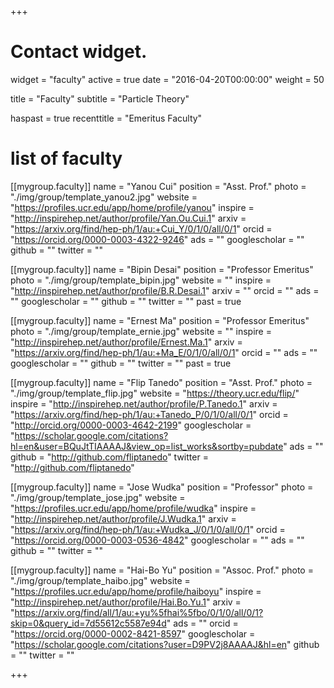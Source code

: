 +++
# Contact widget.
widget = "faculty"
active = true
date = "2016-04-20T00:00:00"
weight = 50

title = "Faculty"
subtitle = "Particle Theory"

haspast = true
recenttitle = "Emeritus Faculty"


# list of faculty
[[mygroup.faculty]]
  name = "Yanou Cui"
  position = "Asst. Prof."
  photo = "./img/group/template_yanou2.jpg"
  website = "https://profiles.ucr.edu/app/home/profile/yanou"
  inspire = "http://inspirehep.net/author/profile/Yan.Ou.Cui.1"
  arxiv = "https://arxiv.org/find/hep-ph/1/au:+Cui_Y/0/1/0/all/0/1"
  orcid = "https://orcid.org/0000-0003-4322-9246"
  ads = ""
  googlescholar = ""
  github = ""
  twitter = ""

[[mygroup.faculty]]
  name = "Bipin Desai"
  position = "Professor Emeritus"
  photo = "./img/group/template_bipin.jpg"
  website = ""
  inspire = "http://inspirehep.net/author/profile/B.R.Desai.1"
  arxiv = ""
  orcid = ""
  ads = ""
  googlescholar = ""
  github = ""
  twitter = ""
  past = true

[[mygroup.faculty]]
  name = "Ernest Ma"
  position = "Professor Emeritus"
  photo = "./img/group/template_ernie.jpg"
  website = ""
  inspire = "http://inspirehep.net/author/profile/Ernest.Ma.1"
  arxiv = "https://arxiv.org/find/hep-ph/1/au:+Ma_E/0/1/0/all/0/1"
  orcid = ""
  ads = ""
  googlescholar = ""
  github = ""
  twitter = ""
  past = true

[[mygroup.faculty]]
  name = "Flip Tanedo"
  position = "Asst. Prof."
  photo = "./img/group/template_flip.jpg"
  website = "https://theory.ucr.edu/flip/"
  inspire = "http://inspirehep.net/author/profile/P.Tanedo.1"
  arxiv = "https://arxiv.org/find/hep-ph/1/au:+Tanedo_P/0/1/0/all/0/1"
  orcid = "http://orcid.org/0000-0003-4642-2199"
  googlescholar = "https://scholar.google.com/citations?hl=en&user=BQuJtTIAAAAJ&view_op=list_works&sortby=pubdate"
  ads = ""
  github = "http://github.com/fliptanedo"
  twitter = "http://github.com/fliptanedo"


[[mygroup.faculty]]
  name = "Jose Wudka"
  position = "Professor"
  photo = "./img/group/template_jose.jpg"
  website = "https://profiles.ucr.edu/app/home/profile/wudka"
  inspire = "http://inspirehep.net/author/profile/J.Wudka.1"
  arxiv = "https://arxiv.org/find/hep-ph/1/au:+Wudka_J/0/1/0/all/0/1"
  orcid = "https://orcid.org/0000-0003-0536-4842"
  googlescholar = ""
  ads = ""
  github = ""
  twitter = ""


[[mygroup.faculty]]
  name = "Hai-Bo Yu"
  position = "Assoc. Prof."
  photo = "./img/group/template_haibo.jpg"
  website = "https://profiles.ucr.edu/app/home/profile/haiboyu"
  inspire = "http://inspirehep.net/author/profile/Hai.Bo.Yu.1"
  arxiv = "https://arxiv.org/find/all/1/au:+yu%5fhai%5fbo/0/1/0/all/0/1?skip=0&query_id=7d55612c5587e94d"
  ads = ""
  orcid = "https://orcid.org/0000-0002-8421-8597"
  googlescholar = "https://scholar.google.com/citations?user=D9PV2j8AAAAJ&hl=en"
  github = ""
  twitter = ""

+++

